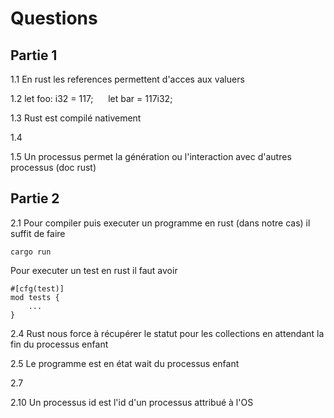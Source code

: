 # Questions

## Partie 1
<p>1.1  En rust les references permettent d'acces aux valuers </p>
<p>1.2 let foo: i32 = 117; &nbsp;&nbsp;&nbsp;&nbsp; let bar = 117i32;</p>
<p>1.3 Rust est compilé nativement</p>
<p>1.4</p>
<p>1.5 Un processus permet la génération ou l'interaction avec d'autres processus (doc rust)</p>

## Partie 2
<p>2.1 Pour compiler puis executer un programme en rust (dans notre cas) il suffit de faire </p>

```
cargo run
```

<p>Pour executer un test en rust il faut avoir</p>

```
#[cfg(test)]
mod tests {
    ...
}
```

<p>2.4 Rust nous force à récupérer le statut pour les collections en attendant la fin du processus enfant</p>
<p>2.5 Le programme est en état wait du processus enfant </p>
<p>2.7</p>
<p>2.10 Un processus id est l'id d'un processus attribué à l'OS</p>